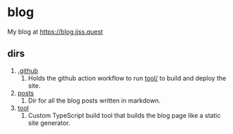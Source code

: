 # blog
My blog at <https://blog.jjss.quest>


## dirs
1. [.github](./.github/)
    1. Holds the github action workflow to run [tool/](./tool/) to build and deploy the site.
1. [posts](./posts/)
    1. Dir for all the blog posts written in markdown.
1. [tool](./tool/)
    1. Custom TypeScript build tool that builds the blog page like a static site generator.